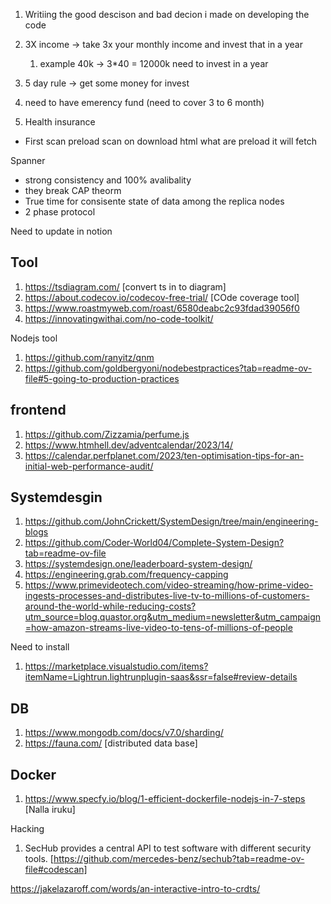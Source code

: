 
1. Writiing the good descison and bad decion i made on developing the code 



1. 3X income -> take 3x your monthly income and invest that in a year
	1. example 40k -> 3*40 = 12000k  need to invest in a year
2. 5 day rule -> get some money for invest
3. need to have emerency fund (need to cover 3 to 6 month)
4. Health insurance


- First scan preload scan on download html what are preload it will fetch



Spanner
- strong consistency and 100% avalibality
- they break CAP theorm
- True time for consisente state of data among the replica nodes
- 2 phase protocol


Need to update in notion

## Tool
1. https://tsdiagram.com/ [convert ts in to diagram]
2. https://about.codecov.io/codecov-free-trial/ [COde coverage tool]
3. https://www.roastmyweb.com/roast/6580deabc2c93fdad39056f0 
4. https://innovatingwithai.com/no-code-toolkit/


Nodejs tool
1. https://github.com/ranyitz/qnm
2. https://github.com/goldbergyoni/nodebestpractices?tab=readme-ov-file#5-going-to-production-practices
## frontend
1. https://github.com/Zizzamia/perfume.js 
2. https://www.htmhell.dev/adventcalendar/2023/14/
3. https://calendar.perfplanet.com/2023/ten-optimisation-tips-for-an-initial-web-performance-audit/


## Systemdesgin
1. https://github.com/JohnCrickett/SystemDesign/tree/main/engineering-blogs
2. https://github.com/Coder-World04/Complete-System-Design?tab=readme-ov-file
3. https://systemdesign.one/leaderboard-system-design/
4. https://engineering.grab.com/frequency-capping
5. https://www.primevideotech.com/video-streaming/how-prime-video-ingests-processes-and-distributes-live-tv-to-millions-of-customers-around-the-world-while-reducing-costs?utm_source=blog.quastor.org&utm_medium=newsletter&utm_campaign=how-amazon-streams-live-video-to-tens-of-millions-of-people



Need to install
1. https://marketplace.visualstudio.com/items?itemName=Lightrun.lightrunplugin-saas&ssr=false#review-details 


## DB
1. https://www.mongodb.com/docs/v7.0/sharding/ 
2. https://fauna.com/ [distributed data base]


## Docker
1. https://www.specfy.io/blog/1-efficient-dockerfile-nodejs-in-7-steps [Nalla iruku]


Hacking
1. SecHub provides a central API to test software with different security tools. [https://github.com/mercedes-benz/sechub?tab=readme-ov-file#codescan]


https://jakelazaroff.com/words/an-interactive-intro-to-crdts/